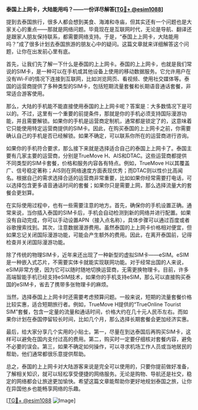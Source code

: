 **泰国上上网卡，大陆能用吗？——一份详尽解答[[TG💪+ @esim1088](https://t.me/s/esim1088)]**

提到去泰国旅行，很多人都会想到美食、海滩和寺庙，但其实还有一个问题也是大家关心的重点——那就是网络问题。毕竟现在是互联网时代，无论是导航、翻译还是跟家人朋友保持联系，都需要网络支持。于是，“泰国上上网卡，大陆能用吗？”成了很多计划去泰国旅游的朋友心中的疑问。这篇文章就来详细解答这个问题，让你在出发前心里有底。

首先，让我们先了解一下什么是泰国的上上网卡。泰国的上上网卡，也就是我们常说的SIM卡，是一种可以在手机或其他设备上使用的移动数据服务。它允许用户在没有Wi-Fi的情况下连接到互联网，比如浏览网页、看视频、使用社交媒体等。泰国的运营商提供了多种类型的SIM卡，包括短期流量套餐和长期语音通话套餐，非常适合游客使用。

那么，大陆的手机能不能直接使用泰国的上上网卡呢？答案是：大多数情况下是可以的。不过，这里有一个重要的前提条件，那就是你的手机必须支持国际漫游功能，并且需要解锁。如果你的手机是运营商定制机，通常都是锁定了的，这意味着它只能使用特定运营商提供的SIM卡。因此，在购买泰国的上上网卡之前，你需要确认自己的手机是否已经解锁。如果不确定，可以联系你所在的运营商进行咨询。

如果你的手机符合要求，那么接下来就是选择适合自己的泰国上上网卡了。泰国主要有几家主要的运营商，分别是TrueMove H、AIS和DTAC。这些运营商都提供不同类型的SIM卡套餐，价格和服务内容各有特点。例如，TrueMove H以其覆盖广、信号稳定著称；AIS则在网络速度方面表现优秀；而DTAC则以性价比高闻名。根据自己的需求选择合适的运营商非常重要，比如如果你经常需要打电话，可以选择包含更多语音通话时间的套餐；如果你只是需要上网，那么选择流量大的套餐会更划算。

在实际使用过程中，也有一些需要注意的地方。首先，确保你的手机设置正确。通常来说，当你插入泰国的SIM卡后，手机会自动检测到新的网络并进行配置。如果没有自动完成，你可以手动设置APN（接入点名称），具体步骤可以通过百度或者谷歌搜索找到。其次，注意数据漫游费用。虽然泰国的上上网卡价格相对便宜，但如果忘记关闭国际漫游功能，可能会产生额外的费用。因此，在离开泰国前，记得检查并关闭国际漫游功能。

除了传统的物理SIM卡，近年来还出现了一种新型的虚拟SIM卡——eSIM。eSIM是一种嵌入式芯片，不需要实体卡就能实现联网功能。对于经常出国的人来说，eSIM非常方便，因为它可以随时随地切换运营商，无需更换物理卡。目前，许多高端智能手机已经支持eSIM技术，如果你的手机支持eSIM，那么可以直接购买泰国的eSIM卡，省去了携带多张物理卡的麻烦。

当然，选择泰国上上网卡时还需要考虑预算问题。一般来说，短期的流量套餐价格比较实惠，适合短期旅行者。例如，TrueMove H提供的“TrueOnline Tourist SIM”套餐，包含一定量的流量和通话时间，价格大约在几十元人民币左右。而如果你计划在泰国停留较长时间，比如几个月，那么选择长期套餐会更加经济实惠。

最后，给大家分享几个实用的小贴士。第一，尽量在到达泰国后再购买SIM卡，这样可以避免在国内支付过高的费用。第二，购买时一定要仔细核对套餐内容，避免不必要的误会。第三，如果不确定如何操作，可以寻求机场工作人员或当地居民的帮助，他们通常都很乐意提供帮助。

总之，泰国的上上网卡对大陆游客来说是完全可以使用的，只要你提前做好准备，了解相关知识，就可以轻松享受便捷的网络服务。无论是购物、导航还是社交，稳定的网络都会让旅途更加愉快。希望这篇文章能帮助你更好地规划泰国之旅，让你在异国他乡也能畅享网络的乐趣。

[[TG💪+ @esim1088](https://t.me/s/esim1088) ![Image](https://i.postimg.cc/4NQfJmqS/Snipaste-2025-05-13-00-14-12.png)]